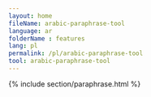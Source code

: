 ```yaml
---
layout: home
fileName: arabic-paraphrase-tool
language: ar
folderName : features
lang: pl
permalink: /pl/arabic-paraphrase-tool
tool: arabic-paraphrase-tool
---
```

{% include section/paraphrase.html %}